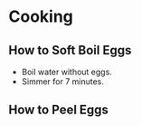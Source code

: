 # Cooking

## How to Soft Boil Eggs

* Boil water without eggs.
* Simmer for 7 minutes.

## How to Peel Eggs
